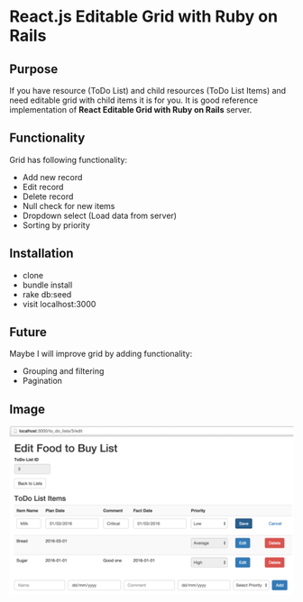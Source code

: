 # React.js Editable Grid with Ruby on Rails

## Purpose

If you have resource (ToDo List) and child resources (ToDo List Items) and need editable grid with child items it is for you. It is good reference implementation of **React Editable Grid with Ruby on Rails** server. 

## Functionality

Grid has following functionality: 

* Add new record
* Edit record
* Delete record
* Null check for new items
* Dropdown select (Load data from server)
* Sorting by priority

## Installation

* clone 
* bundle install
* rake db:seed
* visit localhost:3000

## Future

Maybe I will improve grid by adding functionality:

* Grouping and filtering
* Pagination

## Image

![React Editable Grid](https://raw.githubusercontent.com/klishevich/react-editable-grid/master/react-editable-grid-ruby-on-rails.png)